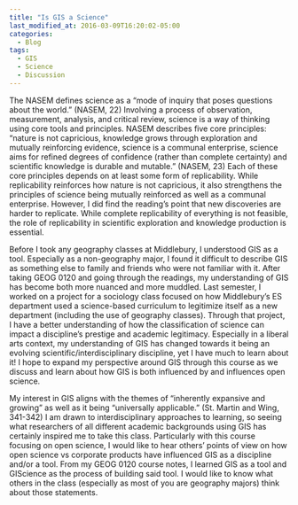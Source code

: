 ```yaml
---
title: "Is GIS a Science"
last_modified_at: 2016-03-09T16:20:02-05:00
categories:
  - Blog
tags:
  - GIS
  - Science
  - Discussion
---
```


The NASEM defines science as a “mode of inquiry that poses questions about the world.” (NASEM, 22) Involving a process of observation, measurement, analysis, and critical review, science is a way of thinking using core tools and principles. NASEM describes five core principles: “nature is not capricious, knowledge grows through exploration and mutually reinforcing evidence, science is a communal enterprise, science aims for refined degrees of confidence (rather than complete certainty) and scientific knowledge is durable and mutable.” (NASEM, 23) Each of these core principles depends on at least some form of replicability. While replicability reinforces how nature is not capricious, it also strengthens the principles of science being mutually reinforced as well as a communal enterprise. However, I did find the reading’s point that new discoveries are harder to replicate. While complete replicability of everything is not feasible, the role of replicability in scientific exploration and knowledge production is essential. 

Before I took any geography classes at Middlebury, I understood GIS as a tool. Especially as a non-geography major, I found it difficult to describe GIS as something else to family and friends who were not familiar with it. After taking GEOG 0120 and going through the readings, my understanding of GIS has become both more nuanced and more muddled. Last semester, I worked on a project for a sociology class focused on how Middlebury’s ES department used a science-based curriculum to legitimize itself as a new department (including the use of geography classes). Through that project, I have a better understanding of how the classification of science can impact a discipline’s prestige and academic legitimacy. Especially in a liberal arts context, my understanding of GIS has changed towards it being an evolving scientific/interdisciplinary discipline, yet I have much to learn about it! I hope to expand my perspective around GIS through this course as we discuss and learn about how GIS is both influenced by and influences open science. 

My interest in GIS aligns with the themes of “inherently expansive and growing” as well as it being “universally applicable.” (St. Martin and Wing, 341-342) I am drawn to interdisciplinary approaches to learning, so seeing what researchers of all different academic backgrounds using GIS has certainly inspired me to take this class. Particularly with this course focusing on open science, I would like to hear others’ points of view on how open science vs corporate products have influenced GIS as a discipline and/or a tool. From my GEOG 0120 course notes, I learned GIS as a tool and GIScience as the process of building said tool. I would like to know what others in the class (especially as most of you are geography majors) think about those statements. 


